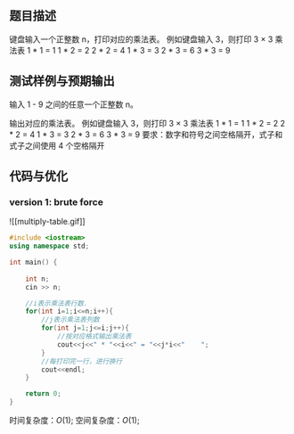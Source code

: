 ## 题目描述
键盘输入一个正整数 n，打印对应的乘法表。
例如键盘输入 3，则打印 3 × 3 乘法表
1 * 1 = 1
1 * 2 = 2    2 * 2 = 4
1 * 3 = 3    2 * 3 = 6    3 * 3 = 9

## 测试样例与预期输出
输入 1 - 9 之间的任意一个正整数 n。

输出对应的乘法表。
例如键盘输入 3，则打印 3 × 3 乘法表
1 * 1 = 1
1 * 2 = 2    2 * 2 = 4
1 * 3 = 3    2 * 3 = 6    3 * 3 = 9
要求：数字和符号之间空格隔开，式子和式子之间使用 4 个空格隔开

## 代码与优化
### version 1: brute force

![[multiply-table.gif]]

```cpp
#include <iostream>
using namespace std;

int main() {
    
    int n;
    cin >> n;

    //i表示乘法表行数.
    for(int i=1;i<=n;i++){
        //j表示乘法表列数
        for(int j=1;j<=i;j++){
            //按对应格式输出乘法表
            cout<<j<<" * "<<i<<" = "<<j*i<<"    ";
        }
        //每打印完一行，进行换行
        cout<<endl;
    }

    return 0;
}

```

时间复杂度：$O(1)$;
空间复杂度：$O(1)$;